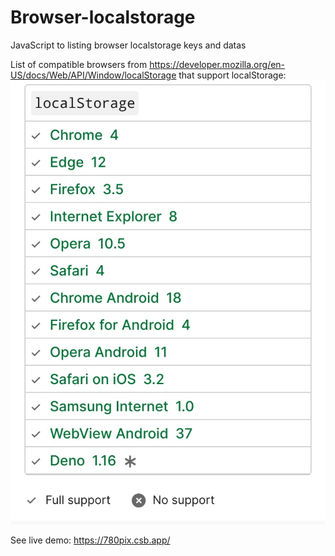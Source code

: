 # Browser-localstorage
JavaScript to listing browser localstorage keys and datas


List of compatible browsers from https://developer.mozilla.org/en-US/docs/Web/API/Window/localStorage that support localStorage:
![image](https://github.com/marzban2030/Browser-localstorage/raw/main/localStorageBrowsers.jpg)

See live demo:
https://780pix.csb.app/
